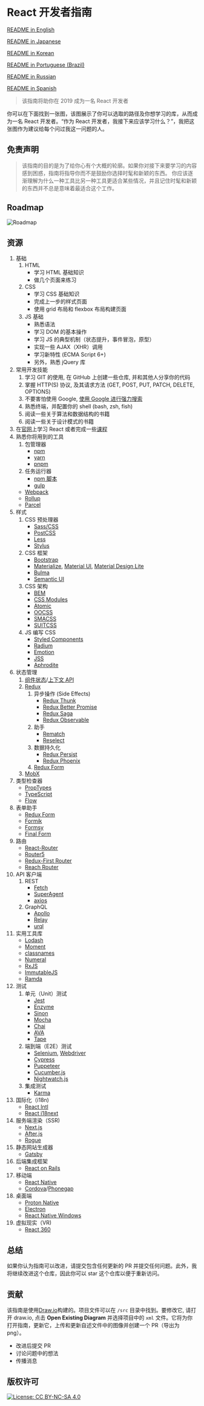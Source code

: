 # React 开发者指南

[README in English](README.md)

[README in Japanese](README-JA.md)

[README in Korean](README-KO.md)

[README in Portuguese (Brazil)](README-PTBR.md)

[README in Russian](README-RU.md)

[README in Spanish](README-ES.md)

> 该指南将助你在 2019 成为一名 React 开发者

你可以在下面找到一张图，该图展示了你可以选取的路径及你想学习的库，从而成为一名 React 开发者。“作为 React 开发者，我接下来应该学习什么？”，我把这张图作为建议给每个问过我这一问题的人。

## 免责声明

> 该指南的目的是为了给你心有个大概的轮廓。如果你对接下来要学习的内容感到困惑，指南将指导你而不是鼓励你选择时髦和新颖的东西。
> 你应该逐渐理解为什么一种工具比另一种工具更适合某些情况，并且记住时髦和新颖的东西并不总是意味着最适合这个工作。

## Roadmap

![Roadmap](./roadmap-cn.png)

## 资源

1.  基础
    1.  HTML
        - 学习 HTML 基础知识
        - 做几个页面来练习
    2.  CSS
        - 学习 CSS 基础知识
        - 完成上一步的样式页面
        - 使用 grid 布局和 flexbox 布局构建页面
    3.  JS 基础
        - 熟悉语法
        - 学习 DOM 的基本操作
        - 学习 JS 的典型机制（状态提升，事件冒泡，原型）
        - 实现一些 AJAX（XHR）调用
        - 学习新特性 (ECMA Script 6+)
        - 另外，熟悉 jQuery 库
2.  常用开发技能
    1.  学习 GIT 的使用, 在 GitHub 上创建一些仓库, 并和其他人分享你的代码
    2.  掌握 HTTP(S) 协议, 及其请求方法 (GET, POST, PUT, PATCH, DELETE, OPTIONS)
    3.  不要害怕使用 Google, [使用 Google 进行强力搜索](http://www.powersearchingwithgoogle.com/)
    4.  熟悉终端，并配置你的 shell (bash, zsh, fish)
    5.  阅读一些关于算法和数据结构的书籍
    6.  阅读一些关于设计模式的书籍
3.  在[官网](https://reactjs.org/tutorial/tutorial.html)上学习 React 或者完成一些[课程](https://egghead.io/courses/the-beginner-s-guide-to-react)
4.  熟悉你将用到的工具
    1.  包管理器
        - [npm](https://www.npmjs.com/)
        - [yarn](https://yarnpkg.com/lang/en/)
        - [pnpm](https://pnpm.js.org/)
    2.  任务运行器
        - [npm 脚本](https://docs.npmjs.com/misc/scripts)
        - [gulp](https://gulpjs.com/)
    - [Webpack](https://webpack.js.org/)
    - [Rollup](https://rollupjs.org/guide/en)
    - [Parcel](https://parceljs.org/)
5.  样式
    1.  CSS 预处理器
        - [Sass/CSS](https://sass-lang.com/)
        - [PostCSS](https://postcss.org/)
        - [Less](http://lesscss.org/)
        - [Stylus](http://stylus-lang.com/)
    2.  CSS 框架
        - [Bootstrap](https://getbootstrap.com/)
        - [Materialize](https://materializecss.com/), [Material UI](https://material-ui.com/), [Material Design Lite](https://getmdl.io/)
        - [Bulma](https://bulma.io/)
        - [Semantic UI](https://semantic-ui.com/)
    3.  CSS 架构
        - [BEM](http://getbem.com/)
        - [CSS Modules](https://github.com/css-modules/css-modules)
        - [Atomic](https://acss.io/)
        - [OOCSS](https://github.com/stubbornella/oocss/wiki)
        - [SMACSS](https://smacss.com/)
        - [SUITCSS](https://suitcss.github.io/)
    4.  JS 编写 CSS
        - [Styled Components](https://www.styled-components.com/)
        - [Radium](https://formidable.com/open-source/radium/)
        - [Emotion](https://emotion.sh/)
        - [JSS](http://cssinjs.org/)
        - [Aphrodite](https://github.com/Khan/aphrodite)
6.  状态管理
    1.  [组件状态](https://reactjs.org/docs/faq-state.html)/[上下文 API](https://reactjs.org/docs/context.html)
    2.  [Redux](https://redux.js.org/)
        1.  异步操作 (Side Effects)
            - [Redux Thunk](https://github.com/reduxjs/redux-thunk)
            - [Redux Better Promise](https://github.com/Lukasz-pluszczewski/redux-better-promise)
            - [Redux Saga](https://redux-saga.js.org/)
            - [Redux Observable](https://redux-observable.js.org)
        2. 助手
            * [Rematch](https://rematch.gitbooks.io/rematch/)
            * [Reselect](https://github.com/reduxjs/reselect)
        3.  数据持久化
            - [Redux Persist](https://github.com/rt2zz/redux-persist)
            - [Redux Phoenix](https://github.com/adam-golab/redux-phoenix)
        4.  [Redux Form](https://redux-form.com)
    3.  [MobX](https://mobx.js.org/)
7.  类型检查器
    - [PropTypes](https://reactjs.org/docs/typechecking-with-proptypes.html)
    - [TypeScript](https://www.typescriptlang.org/)
    - [Flow](https://flow.org/en/)
8.  表单助手
    - [Redux Form](https://redux-form.com)
    - [Formik](https://github.com/jaredpalmer/formik)
    - [Formsy](https://github.com/formsy/formsy-react)
    - [Final Form](https://github.com/final-form/final-form)
9.  路由
    - [React-Router](https://reacttraining.com/react-router/)
    - [Router5](https://router5.js.org/)
    - [Redux-First Router](https://github.com/faceyspacey/redux-first-router)
    - [Reach Router](https://reach.tech/router/)
10. API 客户端
    1.  REST
        - [Fetch](https://developer.mozilla.org/en-US/docs/Web/API/Fetch_API)
        - [SuperAgent](https://visionmedia.github.io/superagent/)
        - [axios](https://github.com/axios/axios)
    2.  GraphQL
        - [Apollo](https://www.apollographql.com/docs/react/)
        - [Relay](https://facebook.github.io/relay/)
        - [urql](https://github.com/FormidableLabs/urql)
11. 实用工具库
    - [Lodash](https://lodash.com/)
    - [Moment](https://momentjs.com/)
    - [classnames](https://github.com/JedWatson/classnames)
    - [Numeral](http://numeraljs.com/)
    - [RxJS](http://reactivex.io/)
    - [ImmutableJS](https://facebook.github.io/immutable-js/)
    - [Ramda](https://ramdajs.com/)
12. 测试
    1.  单元（Unit）测试
        - [Jest](https://facebook.github.io/jest/)
        - [Enzyme](http://airbnb.io/enzyme/)
        - [Sinon](http://sinonjs.org/)
        - [Mocha](https://mochajs.org/)
        - [Chai](http://www.chaijs.com/)
        - [AVA](https://github.com/avajs/ava)
        - [Tape](https://github.com/substack/tape)
    2.  端到端（E2E）测试
        - [Selenium](https://www.seleniumhq.org/), [Webdriver](http://webdriver.io/)
        - [Cypress](https://cypress.io/)
        - [Puppeteer](https://pptr.dev/)
        - [Cucumber.js](https://github.com/cucumber/cucumber-js)
        - [Nightwatch.js](http://nightwatchjs.org/)
    3.  集成测试
        - [Karma](https://karma-runner.github.io/)
13. 国际化（i18n)
    - [React Intl](https://github.com/yahoo/react-intl)
    - [React i18next](https://react.i18next.com/)
14. 服务端渲染（SSR)
    - [Next.js](https://nextjs.org/)
    - [After.js](https://github.com/jaredpalmer/after.js)
    - [Rogue](https://github.com/alidcastano/rogue.js)
15. 静态网站生成器
    - [Gatsby](https://www.gatsbyjs.org/)
16. 后端集成框架
    - [React on Rails](https://shakacode.gitbooks.io/react-on-rails/content/)
17. 移动端
    - [React Native](https://facebook.github.io/react-native/)
    - [Cordova](https://cordova.apache.org/)/[Phonegap](https://phonegap.com/)
18. 桌面端
    - [Proton Native](https://proton-native.js.org/)
    - [Electron](https://electronjs.org/)
    - [React Native Windows](https://github.com/Microsoft/react-native-windows)
19. 虚拟现实（VR)
    - [React 360](https://facebook.github.io/react-360/)

## 总结

如果你认为指南可以改进，请提交包含任何更新的 PR 并提交任何问题。此外，我将继续改进这个仓库，因此你可以 star 这个仓库以便于重新访问。

## 贡献

该指南是使用[Draw.io](https://www.draw.io/)构建的。项目文件可以在 `/src` 目录中找到。要修改它, 请打开 draw.io, 点击 **Open Existing Diagram** 并选择项目中的 `xml` 文件。它将为你打开指南，更新它，上传和更新自述文件中的图像并创建一个 PR（导出为 png）。

- 改进后提交 PR
- 讨论问题中的想法
- 传播消息

## 版权许可

[![License: CC BY-NC-SA 4.0](https://img.shields.io/badge/License-CC%20BY--NC--SA%204.0-lightgrey.svg)](https://creativecommons.org/licenses/by-nc-sa/4.0/)

